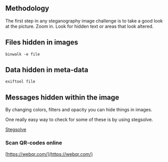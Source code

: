 ## Methodology

The first step in any steganography image challenge is to take a good look at the picture. Zoom in. Look for hidden text or areas that look altered.

## 

## Files hidden in images

```
binwalk -e file
```

## Data hidden in meta-data

```
exiftool file
```

## Messages hidden within the image

By changing colors, filters and opacity you can hide things in images.

One really easy way to check for some of these is by using stegsolve.

[Stegsolve](http://www.caesum.com/handbook/Stegsolve.jar)

### Scan QR-codes online

[https://webqr.com/](https://webqr.com/)

